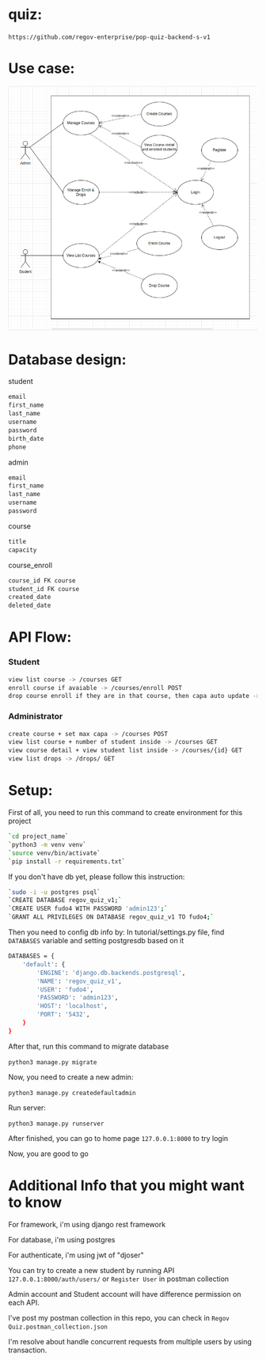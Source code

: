 # quiz:
`https://github.com/regov-enterprise/pop-quiz-backend-s-v1`

# Use case:
![the picture](./use-case.png)


# Database design:

student

```bash
email
first_name
last_name
username
password
birth_date
phone
```

admin
```bash
email
first_name
last_name
username
password
```

course
```bash
title
capacity
```

course_enroll
```bash
course_id FK course
student_id FK course
created_date
deleted_date
```

# API Flow:

### Student 
```bash
view list course -> /courses GET
enroll course if avaiable -> /courses/enroll POST
drop course enroll if they are in that course, then capa auto update -> /courses/{course_id}/enroll/{enroll_id} PUT
```

### Administrator
```bash
create course + set max capa -> /courses POST
view list course + number of student inside -> /courses GET
view course detail + view student list inside -> /courses/{id} GET
view list drops -> /drops/ GET
```


# Setup:

First of all, you need to run this command to create environment for this project

```bash
`cd project_name`
`python3 -m venv venv`
`source venv/bin/activate`
`pip install -r requirements.txt`
```

If you don't have db yet, please follow this instruction:

```bash
`sudo -i -u postgres psql`
`CREATE DATABASE regov_quiz_v1;`
`CREATE USER fudo4 WITH PASSWORD 'admin123';`
`GRANT ALL PRIVILEGES ON DATABASE regov_quiz_v1 TO fudo4;`
```

Then you need to config db info by:
In tutorial/settings.py file, find `DATABASES` variable and setting postgresdb based on it

```bash
DATABASES = {
    'default': {
        'ENGINE': 'django.db.backends.postgresql',
        'NAME': 'regov_quiz_v1',
        'USER': 'fudo4',
        'PASSWORD': 'admin123',
        'HOST': 'localhost',
        'PORT': '5432',
    }
}
```

After that, run this command to migrate database

`python3 manage.py migrate`

Now, you need to create a new admin:

`python3 manage.py createdefaultadmin`

Run server:

`python3 manage.py runserver`

After finished, you can go to home page `127.0.0.1:8000` to try login

Now, you are good to go

# Additional Info that you might want to know

For framework, i'm using django rest framework

For database, i'm using postgres

For authenticate, i'm using jwt of "djoser"

You can try to create a new student by running API `127.0.0.1:8000/auth/users/` or `Register User` in postman collection

Admin account and Student account will have difference permission on each API.

I've post my postman collection in this repo, you can check in `Regov Quiz.postman_collection.json`

I'm resolve about handle concurrent requests from multiple users by using transaction.